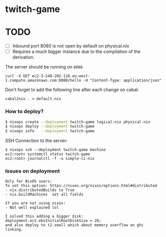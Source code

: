 # twitch-game

# TODO

- [ ] Inbound port 8080 is not open by default on physical.nix
- [ ] Requires a much bigger instance due to the compilation of the derivation.

The server should be running on `8080`.

```
curl -X GET ec2-3-248-202-110.eu-west-1.compute.amazonaws.com:8080/hello -H "Content-Type: application/json"
```

Don't forget to add the following line after each change on cabal:

```
cabal2nix . > default.nix
```

### How to deploy?

```bash
$ nixops create --deployment twitch-game logical.nix physical.nix
$ nixops deploy --deployment twitch-game
$ nixops info   --deployment twitch-game

```

SSH Connection to the server:

```
$ nixops ssh --deployment twitch-game machine
ec2:root> systemctl status twitch-game
ec2:root> journalctl -f -u simple-ci-nix
```

### Issues on deployment

```
Only for NixOS users:
To set this option: https://nixos.org/nixos/options.html#distributed
- nix.distributedBuilds to True
- nix.buildMachines  set all fields

If you are not using nixos:
- Not well explained lol

I solved this adding a bigger disk: deployment.ec2.ebsInitialRootDiskSize = 20;
and also deploy to t2.small which about memory overflow on ghc linking.
```
